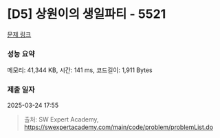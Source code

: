# [D5] 상원이의 생일파티 - 5521 

[문제 링크](https://swexpertacademy.com/main/code/problem/problemDetail.do?contestProbId=AWWO3kT6F2oDFAV4) 

### 성능 요약

메모리: 41,344 KB, 시간: 141 ms, 코드길이: 1,911 Bytes

### 제출 일자

2025-03-24 17:55



> 출처: SW Expert Academy, https://swexpertacademy.com/main/code/problem/problemList.do